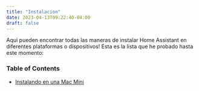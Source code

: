 ```yaml
---
title: "Instalacion"
date: 2023-04-13T09:22:40-04:00
draft: false
---
```


Aqui pueden encontrar todas las maneras de instalar Home Assistant en diferentes plataformas o dispositivos!
Esta es la lista que he probado hasta este momento:

### Table of Contents
  * [Instalando en una Mac Mini](instalando_en_una_mac_mini)
  
